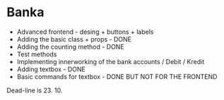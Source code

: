 # Banka
+ Advanced frontend - desing + buttons + labels
+ Adding the basic class + props - DONE
+ Adding the counting method - DONE
+ Test methods
+ Implementing innerworking of the bank accounts / Debit / Kredit
+ Adding textbox - DONE
+ Basic commands for textbox - DONE BUT NOT FOR THE FRONTEND




Dead-line is 23. 10.
